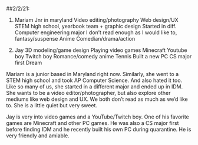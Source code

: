##2/2/21:

1. Mariam
Jnr in maryland 
Video editing/photography
Web design/UX
STEM high school, yearbook team + graphic design 
Started in diff. Computer engineering major 
I don’t read enough as I would like to, fantasy/suspense 
Anime
Comedian/drama/action 

2. Jay
3D modeling/game design 
Playing video games 
Minecraft 
Youtube boy 
Twitch boy
Romance/comedy anime
Tennis
Built a new PC
CS major first 
Dream

Mariam is a junior based in Maryland right now. Similarly, she went to a STEM high school and took AP Computer Science. 
And also hated it too. Like so many of us, she started in a different major and ended up in IDM. She wants to be a video 
editor/photographer, but also explore other mediums like web design and UX. We both don’t read as much as we’d like to.
She is a little quiet but very sweet.

Jay is very into video games and a YouTube/Twitch boy. One of his favorite games are Minecraft and other PC games. He was
also a CS major first before finding IDM and he recently built his own PC during quarantine. He is very friendly and amiable. 
